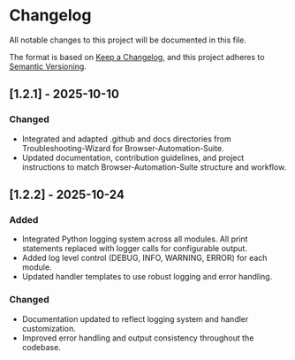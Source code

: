 # Changelog

All notable changes to this project will be documented in this file.

The format is based on [Keep a Changelog](https://keepachangelog.com/en/1.0.0/),
and this project adheres to [Semantic Versioning](https://semver.org/spec/v2.0.0.html).

## [1.2.1] - 2025-10-10

### Changed
- Integrated and adapted .github and docs directories from Troubleshooting-Wizard for Browser-Automation-Suite.
- Updated documentation, contribution guidelines, and project instructions to match Browser-Automation-Suite structure and workflow.

## [1.2.2] - 2025-10-24

### Added
- Integrated Python logging system across all modules. All print statements replaced with logger calls for configurable output.
- Added log level control (DEBUG, INFO, WARNING, ERROR) for each module.
- Updated handler templates to use robust logging and error handling.

### Changed
- Documentation updated to reflect logging system and handler customization.
- Improved error handling and output consistency throughout the codebase.
